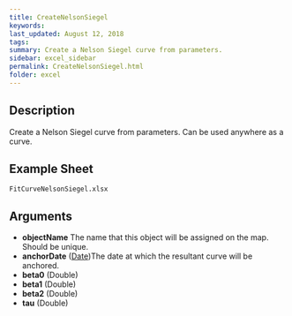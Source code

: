 ```yaml
---
title: CreateNelsonSiegel
keywords:
last_updated: August 12, 2018
tags:
summary: Create a Nelson Siegel curve from parameters.
sidebar: excel_sidebar
permalink: CreateNelsonSiegel.html
folder: excel
---
```


## Description
Create a Nelson Siegel curve from parameters.  Can be used anywhere as a curve.

<!--HUMAN EDIT START-->

<!--## Details-->

<!--HUMAN EDIT END-->

## Example Sheet

    FitCurveNelsonSiegel.xlsx

## Arguments

* **objectName** The name that this object will be assigned on the map. Should be unique.
* **anchorDate** ([Date](Date.html))The date at which the resultant curve will be anchored.
* **beta0** (Double)
* **beta1** (Double)
* **beta2** (Double)
* **tau** (Double)

<!--HUMAN EDIT START-->

<!--## Validation-->

<!--HUMAN EDIT END-->

